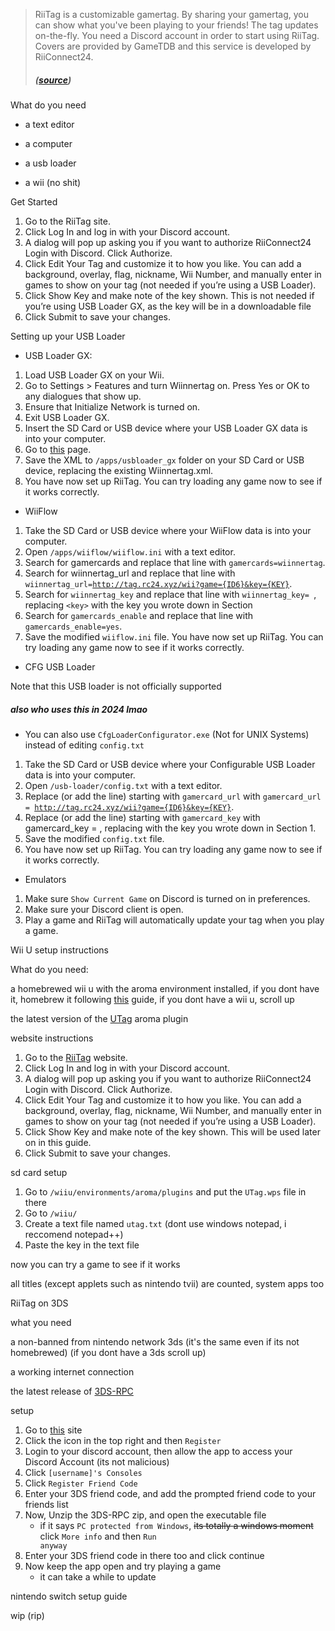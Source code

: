 > RiiTag is a customizable gamertag. By sharing your gamertag, you can show what you've been playing to your friends! The tag updates on-the-fly. You need a Discord account in order to start using RiiTag. Covers are provided by GameTDB and this service is developed by RiiConnect24.
> ##### ([source](https://tag.rc24.xyz))

What do you need

- a text editor

- a computer

- a usb loader

- a wii (no shit)

Get Started

1. Go to the RiiTag site.
2. Click Log In and log in with your Discord account.
3. A dialog will pop up asking you if you want to authorize RiiConnect24 Login with Discord. Click Authorize.
4. Click Edit Your Tag and customize it to how you like. You can add a background, overlay, flag, nickname, Wii Number, and manually enter in games to show on your tag (not needed if you’re using a USB Loader).
5. Click Show Key and make note of the key shown. This is not needed if you’re using USB Loader GX, as the key will be in a downloadable file
6. Click Submit to save your changes.

Setting up your USB Loader

- USB Loader GX:

1. Load USB Loader GX on your Wii.
2. Go to Settings > Features and turn Wiinnertag on. Press Yes or OK to any dialogues that show up.
3. Ensure that Initialize Network is turned on.
4. Exit USB Loader GX.
5. Insert the SD Card or USB device where your USB Loader GX data is into your computer.
6. Go to [this](https://tag.rc24.xyz/Wiinnertag.xml) page.
7. Save the XML to <code>/apps/usbloader_gx</code> folder on your SD Card or USB device, replacing the existing Wiinnertag.xml.
8. You have now set up RiiTag. You can try loading any game now to see if it works correctly.

- WiiFlow

1. Take the SD Card or USB device where your WiiFlow data is into your computer.
2. Open <code>/apps/wiiflow/wiiflow.ini</code> with a text editor.
3. Search for gamercards and replace that line with <code>gamercards=wiinnertag</code>.
4. Search for wiinnertag_url and replace that line with <code>wiinnertag_url=http://tag.rc24.xyz/wii?game={ID6}&key={KEY}</code>.
5. Search for <code>wiinnertag_key</code> and replace that line with <code>wiinnertag_key=<key> </code>, replacing ``<key>`` with the key you wrote down in Section 
6. Search for <code>gamercards_enable</code> and replace that line with <code>gamercards_enable=yes</code>.
7. Save the modified <code>wiiflow.ini</code> file.
You have now set up RiiTag. You can try loading any game now to see if it works correctly.

- CFG USB Loader

Note that this USB loader is not officially supported
##### also who uses this in 2024 lmao

- You can also use <code>CfgLoaderConfigurator.exe</code> (Not for UNIX Systems) instead of editing <code>config.txt</code>

1. Take the SD Card or USB device where your Configurable USB Loader data is into your computer.
2. Open <code>/usb-loader/config.txt</code> with a text editor.
3. Replace (or add the line) starting with <code>gamercard_url</code> with <code>gamercard_url = http://tag.rc24.xyz/wii?game={ID6}&key={KEY}</code>.
4. Replace (or add the line) starting with <code>gamercard_key</code> with gamercard_key = <key>, replacing <key> with the key you wrote down in Section 1.
5. Save the modified <code>config.txt</code> file.
6. You have now set up RiiTag. You can try loading any game now to see if it works correctly.


- Emulators

1. Make sure <code>Show Current Game</code> on Discord is turned on in preferences.
2. Make sure your Discord client is open.
3. Play a game and RiiTag will automatically update your tag when you play a game.

Wii U setup instructions

What do you need:

a homebrewed wii u with the aroma environment installed, if you dont have it, homebrew it following [this](https://wiiu.hacks.guide/#/aroma/getting-started) guide, if you dont have a wii u, scroll up

the latest version of the [UTag](https://github.com/RiiConnect24/UTag) aroma plugin

website instructions

1. Go to the [RiiTag](https://tag.rc24.xyz) website.
2. Click Log In and log in with your Discord account.
3. A dialog will pop up asking you if you want to authorize RiiConnect24 Login with Discord. Click Authorize.
4. Click Edit Your Tag and customize it to how you like. You can add a background, overlay, flag, nickname, Wii Number, and manually enter in games to show on your tag (not needed if you’re using a USB Loader).
5. Click Show Key and make note of the key shown. This will be used later on in this guide.
6. Click Submit to save your changes.

sd card setup

1. Go to <code>/wiiu/environments/aroma/plugins</code> and put the <code>UTag.wps</code> file in there
2. Go to <code>/wiiu/</code>
3. Create a text file named <code>utag.txt</code> (dont use windows notepad, i reccomend notepad++)
4. Paste the key in the text file

now you can try a game to see if it works

all titles (except applets such as nintendo tvii) are counted, system apps too

RiiTag on 3DS

what you need

a non-banned from nintendo network 3ds (it's the same even if its not homebrewed) (if you dont have a 3ds scroll up)

a working internet connection

the latest release of [3DS-RPC](https://github.com/MCMi460/3DS-RPC)

setup

1. Go to [this](https://3dsrpc.com) site
2. Click the icon in the top right and then <code>Register</code>
3. Login to your discord account, then allow the app to access your Discord Account (its not malicious)
4. Click <code>[username]'s Consoles</code>
5. Click <code>Register Friend Code</code>
6. Enter your 3DS friend code, and add the prompted friend code to your friends list
7. Now, Unzip the 3DS-RPC zip, and open the executable file
   - if it says <code>PC protected from Windows</code>, ~~its totally a windows moment~~ click <code>More info</code> and then <code>Run anyway</code>
8. Enter your 3DS friend code in there too and click continue
9. Now keep the app open and try playing a game
    - it can take a while to update

nintendo switch setup guide

wip (rip)
